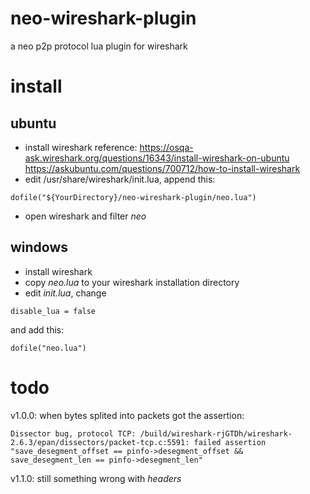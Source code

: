 # neo-wireshark-plugin
a neo p2p protocol lua plugin for wireshark
# install
## ubuntu 
*  install wireshark 
reference: 
https://osqa-ask.wireshark.org/questions/16343/install-wireshark-on-ubuntu
https://askubuntu.com/questions/700712/how-to-install-wireshark
* edit /usr/share/wireshark/init.lua, append this:
```
dofile("${YourDirectory}/neo-wireshark-plugin/neo.lua")
```
* open wireshark and filter *neo*

## windows
* install wireshark
* copy *neo.lua* to your wireshark installation directory
* edit *init.lua*,  change
```
disable_lua = false
```
and add this:
```
dofile("neo.lua")
```
# todo
v1.0.0: when bytes splited into packets got the assertion: 
```
Dissector bug, protocol TCP: /build/wireshark-rjGTDh/wireshark-2.6.3/epan/dissectors/packet-tcp.c:5591: failed assertion "save_desegment_offset == pinfo->desegment_offset && save_desegment_len == pinfo->desegment_len"
```
v1.1.0: still something wrong with *headers*




